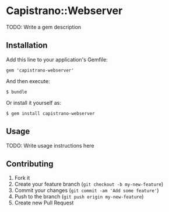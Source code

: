 # Capistrano::Webserver

TODO: Write a gem description

## Installation

Add this line to your application's Gemfile:

    gem 'capistrano-webserver'

And then execute:

    $ bundle

Or install it yourself as:

    $ gem install capistrano-webserver

## Usage

TODO: Write usage instructions here

## Contributing

1. Fork it
2. Create your feature branch (`git checkout -b my-new-feature`)
3. Commit your changes (`git commit -am 'Add some feature'`)
4. Push to the branch (`git push origin my-new-feature`)
5. Create new Pull Request
